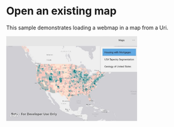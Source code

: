 # Open an existing map

This sample demonstrates loading a webmap in a map from a Uri.

<img src="OpenExistingMap.jpg" width="350"/>




